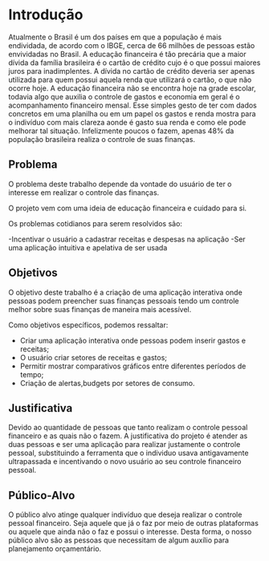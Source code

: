 # Introdução

Atualmente o Brasil é um dos países em que a população é mais endividada, de acordo com o IBGE, cerca de 66 milhões de pessoas estão envividadas no Brasil. A educação financeira é tâo precária que a maior dívida da família brasileira é o cartão de crédito cujo é o que possui maiores juros para inadimplentes. A dívida no cartão de crédito deveria ser apenas utilizada para quem possui aquela renda que utilizará o cartão, o que não ocorre hoje.
A educação financeira não se encontra hoje na grade escolar, todavia algo que auxilia o controle de gastos e economia em geral é o acompanhamento financeiro mensal. Esse simples gesto de ter com dados concretos em uma planilha ou em um papel os gastos e renda mostra para o indivíduo com mais clareza aonde é gasto sua renda e como ele pode melhorar tal situação.
Infelizmente poucos o fazem, apenas 48% da população brasileira realiza o controle de suas finanças. 

## Problema
O problema deste trabalho depende da vontade do usuário de ter o interesse em  realizar o controle das finanças.

O projeto  vem com uma ideia de educação financeira e cuidado para si.


Os problemas cotidianos para serem resolvidos são: 

-Incentivar o usuário a cadastrar receitas e despesas na aplicação
-Ser uma aplicação intuitiva e apelativa de ser usada


## Objetivos

O objetivo deste trabalho é a criação de uma aplicação interativa onde pessoas podem preencher suas finanças pessoais tendo um controle melhor sobre suas finanças de maneira mais acessível.

Como objetivos específicos, podemos ressaltar:
- Criar uma aplicação interativa onde pessoas podem inserir gastos e receitas;
- O usuário criar setores de receitas e gastos;
- Permitir mostrar comparativos gráficos entre diferentes períodos de tempo;
- Criação de alertas,budgets por setores de consumo.

## Justificativa

Devido ao quantidade de pessoas que tanto realizam o controle pessoal financeiro e as quais não o fazem. A justificativa do projeto é atender as duas pessoas e ser uma aplicação para realizar justamente o controle pessoal, substituindo a ferramenta que o individuo usava antigavamente ultrapassada e incentivando o novo usuário ao seu controle financeiro pessoal.

## Público-Alvo


O público alvo atinge qualquer indivíduo que deseja realizar o controle pessoal financeiro. Seja aquele que já o faz por meio de outras plataformas ou aquele que ainda não o faz e possui o interesse.
Desta forma, o nosso público alvo são as pessoas que necessitam de algum auxílio para planejamento orçamentário.
